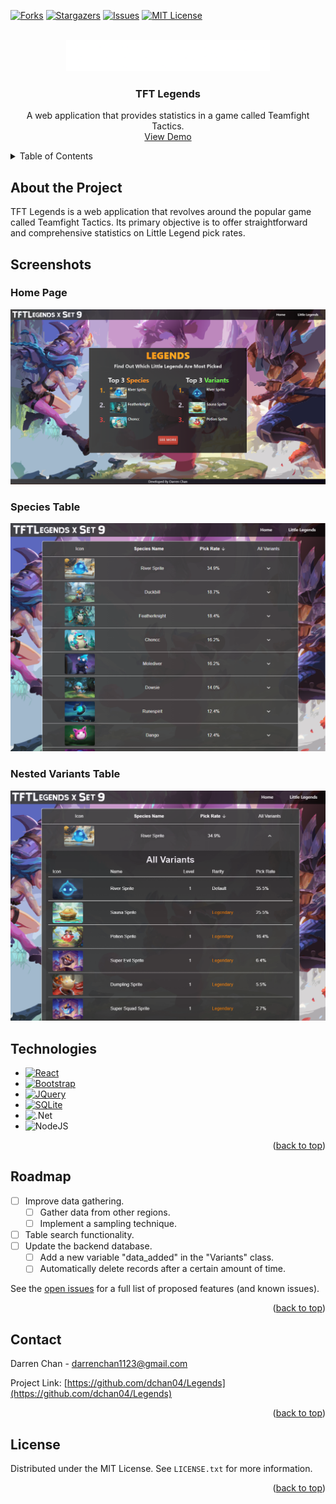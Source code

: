 <!-- Improved compatibility of back to top link: See: https://github.com/othneildrew/Best-README-Template/pull/73 -->

<a name="readme-top"></a>

<!--
*** Thanks for checking out the Best-README-Template. If you have a suggestion
*** that would make this better, please fork the repo and create a pull request
*** or simply open an issue with the tag "enhancement".
*** Don't forget to give the project a star!
*** Thanks again! Now go create something AMAZING! :D
-->

<!-- PROJECT SHIELDS -->
<!--
*** I'm using markdown "reference style" links for readability.
*** Reference links are enclosed in brackets [ ] instead of parentheses ( ).
*** See the bottom of this document for the declaration of the reference variables
*** for contributors-url, forks-url, etc. This is an optional, concise syntax you may use.
*** https://www.markdownguide.org/basic-syntax/#reference-style-links
-->

[![Forks][forks-shield]][forks-url]
[![Stargazers][stars-shield]][stars-url]
[![Issues][issues-shield]][issues-url]
[![MIT License][license-shield]][license-url]

<!-- PROJECT LOGO -->
<br />
<div align="center">
  <a href="https://github.com/github_username/repo_name">
    <img src="images/projectlogo.png" alt="Logo" width="auto" height="50">
  </a>

<h3 align="center">TFT Legends</h3>

  <p align="center">
    A web application that provides statistics in a game called Teamfight Tactics.
    <br />
    <a href="https://dchan04.github.io/Legends/">View Demo</a>
  </p>
</div>

<!-- TABLE OF CONTENTS -->
<details>
  <summary>Table of Contents</summary>
  <ol>
    <li><a href="#about-the-project">About The Project</a></li>
    <li><a href="#screenshots">Screenshots</a></li>
    <li><a href="#technologies">Technologies</a></li>
    <li><a href="#roadmap">Roadmap</a></li>
    <li><a href="#contact">Contact</a></li>
    <li><a href="#license">License</a></li>
  </ol>
</details>

<!-- ABOUT THE PROJECT -->

## About the Project

TFT Legends is a web application that revolves around the popular game called Teamfight Tactics. Its primary objective is to offer straightforward and comprehensive statistics on Little Legend pick rates.

## Screenshots

### Home Page

[![Home page][homepage]](https://dchan04.github.io/Legends/)

### Species Table

[![Table][table]](https://dchan04.github.io/legendstats)

### Nested Variants Table

[![Nested table][nested-table]](https://dchan04.github.io/legendstats)

<!-- Built with  -->

## Technologies

-   [![React][React.js]][React-url]
-   [![Bootstrap][Bootstrap.com]][Bootstrap-url]
-   [![JQuery][JQuery.com]][JQuery-url]
-   [![SQLite][SQLite.com]][SQLite-url]
-   ![.Net][ASP.Net]
-   ![NodeJS][Node.js]

<p align="right">(<a href="#readme-top">back to top</a>)</p>

<!-- ROADMAP -->

## Roadmap

-   [ ] Improve data gathering.
    -   [ ] Gather data from other regions.
    -   [ ] Implement a sampling technique.
-   [ ] Table search functionality.
-   [ ] Update the backend database.
    -   [ ] Add a new variable "data_added" in the "Variants" class.
    -   [ ] Automatically delete records after a certain amount of time.

See the [open issues](https://github.com/github_username/repo_name/issues) for a full list of proposed features (and known issues).

<p align="right">(<a href="#readme-top">back to top</a>)</p>

<!-- CONTACT -->

## Contact

Darren Chan - darrenchan1123@gmail.com

Project Link: [https://github.com/dchan04/Legends](https://github.com/dchan04/Legends)

<p align="right">(<a href="#readme-top">back to top</a>)</p>
<!-- LICENSE -->

## License

Distributed under the MIT License. See `LICENSE.txt` for more information.

<p align="right">(<a href="#readme-top">back to top</a>)</p>

<!-- MARKDOWN LINKS & IMAGES -->
<!-- https://www.markdownguide.org/basic-syntax/#reference-style-links -->

[contributors-shield]: https://img.shields.io/github/contributors/github_username/repo_name.svg?style=for-the-badge
[contributors-url]: https://github.com/github_username/repo_name/graphs/contributors
[forks-shield]: https://img.shields.io/github/forks/dchan04/Legends.svg?style=for-the-badge
[forks-url]: https://github.com/github_username/repo_name/network/members
[stars-shield]: https://img.shields.io/github/stars/dchan04/Legends.svg?style=for-the-badge
[stars-url]: https://github.com/github_username/repo_name/stargazers
[issues-shield]: https://img.shields.io/github/issues/dchan04/Legends.svg?style=for-the-badge
[issues-url]: https://github.com/github_username/repo_name/issues
[license-shield]: https://img.shields.io/github/license/dchan04/Legends.svg?style=for-the-badge
[license-url]: https://github.com/dchan04/Legends/blob/master/LICENSE.txt
[linkedin-shield]: https://img.shields.io/badge/-LinkedIn-black.svg?style=for-the-badge&logo=linkedin&colorB=555
[linkedin-url]: https://linkedin.com/in/linkedin_username
[homepage]: images/screenshot1.PNG
[table]: images/screenshot2.PNG
[nested-table]: images/screenshot3.PNG
[Next.js]: https://img.shields.io/badge/next.js-000000?style=for-the-badge&logo=nextdotjs&logoColor=white
[Next-url]: https://nextjs.org/
[React.js]: https://img.shields.io/badge/React-20232A?style=for-the-badge&logo=react&logoColor=61DAFB
[React-url]: https://reactjs.org/
[Vue.js]: https://img.shields.io/badge/Vue.js-35495E?style=for-the-badge&logo=vuedotjs&logoColor=4FC08D
[Vue-url]: https://vuejs.org/
[Angular.io]: https://img.shields.io/badge/Angular-DD0031?style=for-the-badge&logo=angular&logoColor=white
[Angular-url]: https://angular.io/
[Svelte.dev]: https://img.shields.io/badge/Svelte-4A4A55?style=for-the-badge&logo=svelte&logoColor=FF3E00
[Svelte-url]: https://svelte.dev/
[Laravel.com]: https://img.shields.io/badge/Laravel-FF2D20?style=for-the-badge&logo=laravel&logoColor=white
[Laravel-url]: https://laravel.com
[Bootstrap.com]: https://img.shields.io/badge/Bootstrap-563D7C?style=for-the-badge&logo=bootstrap&logoColor=white
[Bootstrap-url]: https://getbootstrap.com
[JQuery.com]: https://img.shields.io/badge/jQuery-0769AD?style=for-the-badge&logo=jquery&logoColor=white
[JQuery-url]: https://jquery.com
[SQLite.com]: https://img.shields.io/badge/sqlite-%2307405e.svg?style=for-the-badge&logo=sqlite&logoColor=white
[SQLite-url]: https://www.sqlite.org/index.html
[ASP.Net]: https://img.shields.io/badge/.NET-5C2D91?style=for-the-badge&logo=.net&logoColor=white
[Node.js]: https://img.shields.io/badge/node.js-6DA55F?style=for-the-badge&logo=node.js&logoColor=white
